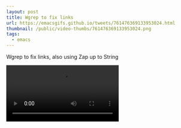 ```yaml
---
layout: post
title: Wgrep to fix links
url: https://emacsgifs.github.io/tweets/761476369133953024.html
thumbnail: /public/video-thumbs/761476369133953024.png
tags:
  - emacs
---
```


Wgrep to fix links, also using Zap up to String

<video controls autoplay loop>
  <source src="/public/videos/761476369133953024.mp4" type="video/mp4">
    Sorry your browser does not support the video tag, maybe time to upgrade?
</video>

